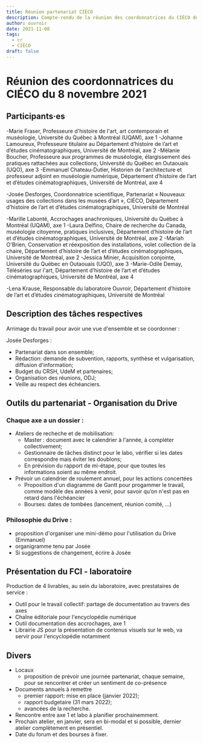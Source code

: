```yaml
---
title: Réunion partenariat CIÉCO
description: Compte-rendu de la réunion des coordonnatrices du CIÉCO du 8 novembre 2021
author: ouvroir
date: 2021-11-08
tags: 
  - cr
  - CIÉCO
draft: false
---
```


# Réunion des coordonnatrices du CIÉCO du 8 novembre 2021 

## Participants·es

-Marie Fraser, Professeure d'histoire de l'art, art contemporain et muséologie, Université du Québec à Montréal (UQAM), axe 1
-Johanne Lamoureux, Professeure titulaire au Département d’histoire de l’art et d’études cinématographiques, Université de Montréal, axe 2
-Mélanie Boucher, Professeure aux programmes de muséologie, élargissement des pratiques rattachées aux collections, Université du Québec en Outaouais (UQO), axe 3
-Emmanuel Chateau-Dutier, Historien de l'architecture et professeur adjoint en muséologie numérique, Département d’histoire de l’art et d’études cinématographiques, Université de Montréal, axe 4

-Josée Desforges, Coordonnatrice scientifique, Partenariat « Nouveaux usages des collections dans les musées d’art », CIÉCO, Département d’histoire de l’art et d’études cinématographiques, Université de Montréal

-Marille Labonté, Accrochages anachroniques, Université du Québec à Montréal (UQAM), axe 1
-Laura Delfino, Chaire de recherche du Canada, muséologie citoyenne, pratiques inclusives, Département d’histoire de l’art et d’études cinématographiques, Université de Montréal, axe 2
-Mariah O'Brien, Conservation et réexposition des installations, volet collection de la chaire, Département d’histoire de l’art et d’études cinématographiques, Université de Montréal, axe 2
-Jessica Minier, Acquisition conjointe,  Université du Québec en Outaouais (UQO), axe 3
-Marie-Odile Demay, Téléséries sur l'art, Département d’histoire de l’art et d’études cinématographiques, Université de Montréal, axe 4

-Lena Krause, Responsable du laboratoire Ouvroir, Département d’histoire de l’art et d’études cinématographiques, Université de Montréal


## Description des tâches respectives 
Arrimage du travail pour avoir une vue d'ensemble et se coordonner :

Josée Desforges : 
- Partenariat dans son ensemble;
- Rédaction: demande de subvention, rapports, synthèse et vulgarisation, diffusion d'information;
- Budget du CRSH, UdeM et partenaires;
- Organisation des réunions, ODJ;
- Veille au respect des échéanciers.



## Outils du partenariat - Organisation du Drive

### Chaque axe a un dossier :

- Ateliers de recheche et de mobilisation: 
    - Master : document avec le calendrier à l'année, à compléter collectivement;
    - Gestionnaire de tâches distinct pour le labo, vérifier si les dates correspondre mais éviter les doublons;
    - En prévision du rapport de mi-étape, pour que toutes les informations soient au même endroit.
- Prévoir un calendrier de roulement annuel, pour les actions concertées
    - Proposition d'un diagramme de Gantt pour progammer le travail, comme modèle des années à venir, pour savoir qu’on n'est pas en retard dans l'échéancier
    - Bourses: dates de tombées (lancement, réunion comité, ...)


### Philosophie du Drive :
- proposition d'organiser une mini-démo pour l'utilisation du Drive (Emmanuel)
- organigramme tenu par Josée
- Si suggestions de changement, écrire à Josée




## Présentation du FCI - laboratoire
Production de 4 livrables, au sein du laboratoire, avec prestataires de service :

- Outil pour le travail collectif: partage de documentation au travers des axes
- Chaîne éditoriale pour l'encyclopédie numérique 
- Outil documentation des accrochages, axe 1
- Librairie JS pour la présentation de contenus visuels sur le web, va servir pour l'encyclopédie notamment



## Divers
- Locaux
    - proposition de prévoir une journée partenariat, chaque semaine, pour se rencontrer et créer un sentiment de co-présence
- Documents annuels à remettre
    - premier rapport: mise en place (janvier 2022);
    - rapport budgetaire (31 mars 2022);
    - avancées de la recherche.
- Rencontre entre axe 1 et labo à planifier prochainemment.
- Prochain atelier, en janvier, sera en bi-modal et si possible, dernier atelier complètement en présentiel.
- Date du forum et des bourses à fixer.
